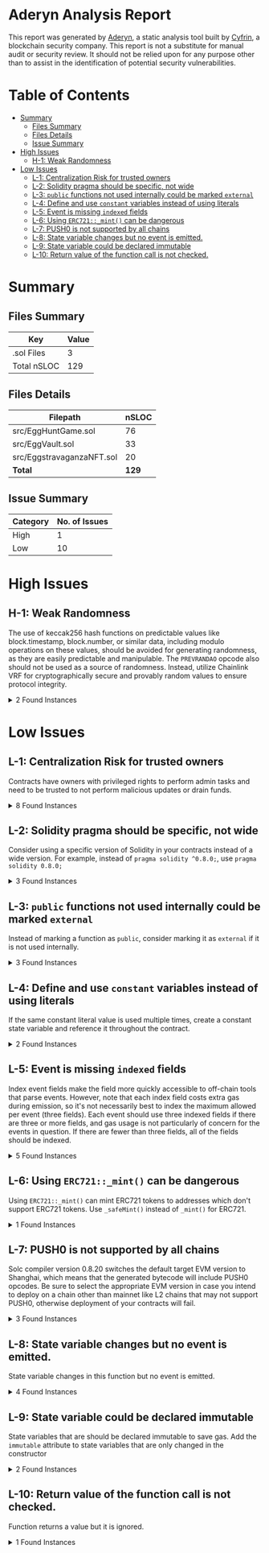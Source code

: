 # Aderyn Analysis Report

This report was generated by [Aderyn](https://github.com/Cyfrin/aderyn), a static analysis tool built by [Cyfrin](https://cyfrin.io), a blockchain security company. This report is not a substitute for manual audit or security review. It should not be relied upon for any purpose other than to assist in the identification of potential security vulnerabilities.
# Table of Contents

- [Summary](#summary)
  - [Files Summary](#files-summary)
  - [Files Details](#files-details)
  - [Issue Summary](#issue-summary)
- [High Issues](#high-issues)
  - [H-1: Weak Randomness](#h-1-weak-randomness)
- [Low Issues](#low-issues)
  - [L-1: Centralization Risk for trusted owners](#l-1-centralization-risk-for-trusted-owners)
  - [L-2: Solidity pragma should be specific, not wide](#l-2-solidity-pragma-should-be-specific-not-wide)
  - [L-3: `public` functions not used internally could be marked `external`](#l-3-public-functions-not-used-internally-could-be-marked-external)
  - [L-4: Define and use `constant` variables instead of using literals](#l-4-define-and-use-constant-variables-instead-of-using-literals)
  - [L-5: Event is missing `indexed` fields](#l-5-event-is-missing-indexed-fields)
  - [L-6: Using `ERC721::_mint()` can be dangerous](#l-6-using-erc721mint-can-be-dangerous)
  - [L-7: PUSH0 is not supported by all chains](#l-7-push0-is-not-supported-by-all-chains)
  - [L-8: State variable changes but no event is emitted.](#l-8-state-variable-changes-but-no-event-is-emitted)
  - [L-9: State variable could be declared immutable](#l-9-state-variable-could-be-declared-immutable)
  - [L-10: Return value of the function call is not checked.](#l-10-return-value-of-the-function-call-is-not-checked)


# Summary

## Files Summary

| Key | Value |
| --- | --- |
| .sol Files | 3 |
| Total nSLOC | 129 |


## Files Details

| Filepath | nSLOC |
| --- | --- |
| src/EggHuntGame.sol | 76 |
| src/EggVault.sol | 33 |
| src/EggstravaganzaNFT.sol | 20 |
| **Total** | **129** |


## Issue Summary

| Category | No. of Issues |
| --- | --- |
| High | 1 |
| Low | 10 |


# High Issues

## H-1: Weak Randomness

The use of keccak256 hash functions on predictable values like block.timestamp, block.number, or similar data, including modulo operations on these values, should be avoided for generating randomness, as they are easily predictable and manipulable. The `PREVRANDAO` opcode also should not be used as a source of randomness. Instead, utilize Chainlink VRF for cryptographically secure and provably random values to ensure protocol integrity.

<details><summary>2 Found Instances</summary>


- Found in src/EggHuntGame.sol [Line: 72](src/EggHuntGame.sol#L72)

	```solidity
	            keccak256(abi.encodePacked(block.timestamp, block.prevrandao, msg.sender, eggCounter))
	```

</details>



# Low Issues

## L-1: Centralization Risk for trusted owners

Contracts have owners with privileged rights to perform admin tasks and need to be trusted to not perform malicious updates or drain funds.

<details><summary>8 Found Instances</summary>


- Found in src/EggHuntGame.sol [Line: 8](src/EggHuntGame.sol#L8)

	```solidity
	contract EggHuntGame is Ownable {
	```

- Found in src/EggHuntGame.sol [Line: 41](src/EggHuntGame.sol#L41)

	```solidity
	    function startGame(uint256 duration) external onlyOwner {
	```

- Found in src/EggHuntGame.sol [Line: 51](src/EggHuntGame.sol#L51)

	```solidity
	    function endGame() external onlyOwner {
	```

- Found in src/EggHuntGame.sol [Line: 58](src/EggHuntGame.sol#L58)

	```solidity
	    function setEggFindThreshold(uint256 newThreshold) external onlyOwner {
	```

- Found in src/EggVault.sol [Line: 7](src/EggVault.sol#L7)

	```solidity
	contract EggVault is Ownable {
	```

- Found in src/EggVault.sol [Line: 22](src/EggVault.sol#L22)

	```solidity
	    function setEggNFT(address _eggNFTAddress) external onlyOwner {
	```

- Found in src/EggstravaganzaNFT.sol [Line: 7](src/EggstravaganzaNFT.sol#L7)

	```solidity
	contract EggstravaganzaNFT is ERC721, Ownable {
	```

- Found in src/EggstravaganzaNFT.sol [Line: 20](src/EggstravaganzaNFT.sol#L20)

	```solidity
	    function setGameContract(address _gameContract) external onlyOwner {
	```

</details>



## L-2: Solidity pragma should be specific, not wide

Consider using a specific version of Solidity in your contracts instead of a wide version. For example, instead of `pragma solidity ^0.8.0;`, use `pragma solidity 0.8.0;`

<details><summary>3 Found Instances</summary>


- Found in src/EggHuntGame.sol [Line: 2](src/EggHuntGame.sol#L2)

	```solidity
	pragma solidity ^0.8.23;
	```

- Found in src/EggVault.sol [Line: 2](src/EggVault.sol#L2)

	```solidity
	pragma solidity ^0.8.23;
	```

- Found in src/EggstravaganzaNFT.sol [Line: 2](src/EggstravaganzaNFT.sol#L2)

	```solidity
	pragma solidity ^0.8.23;
	```

</details>



## L-3: `public` functions not used internally could be marked `external`

Instead of marking a function as `public`, consider marking it as `external` if it is not used internally.

<details><summary>3 Found Instances</summary>


- Found in src/EggVault.sol [Line: 29](src/EggVault.sol#L29)

	```solidity
	    function depositEgg(uint256 tokenId, address depositor) public {
	```

- Found in src/EggVault.sol [Line: 38](src/EggVault.sol#L38)

	```solidity
	    function withdrawEgg(uint256 tokenId) public {
	```

- Found in src/EggVault.sol [Line: 50](src/EggVault.sol#L50)

	```solidity
	    function isEggDeposited(uint256 tokenId) public view returns (bool) {
	```

</details>



## L-4: Define and use `constant` variables instead of using literals

If the same constant literal value is used multiple times, create a constant state variable and reference it throughout the contract.

<details><summary>2 Found Instances</summary>


- Found in src/EggHuntGame.sol [Line: 59](src/EggHuntGame.sol#L59)

	```solidity
	        require(newThreshold <= 100, "Threshold must be <= 100");
	```

- Found in src/EggHuntGame.sol [Line: 73](src/EggHuntGame.sol#L73)

	```solidity
	        ) % 100;
	```

</details>



## L-5: Event is missing `indexed` fields

Index event fields make the field more quickly accessible to off-chain tools that parse events. However, note that each index field costs extra gas during emission, so it's not necessarily best to index the maximum allowed per event (three fields). Each event should use three indexed fields if there are three or more fields, and gas usage is not particularly of concern for the events in question. If there are fewer than three fields, all of the fields should be indexed.

<details><summary>5 Found Instances</summary>


- Found in src/EggHuntGame.sol [Line: 28](src/EggHuntGame.sol#L28)

	```solidity
	    event GameStarted(uint256 startTime, uint256 endTime);
	```

- Found in src/EggHuntGame.sol [Line: 29](src/EggHuntGame.sol#L29)

	```solidity
	    event EggFound(address indexed player, uint256 tokenId, uint256 totalEggsFound);
	```

- Found in src/EggHuntGame.sol [Line: 30](src/EggHuntGame.sol#L30)

	```solidity
	    event GameEnded(uint256 endTime);
	```

- Found in src/EggVault.sol [Line: 16](src/EggVault.sol#L16)

	```solidity
	    event EggDeposited(address indexed depositor, uint256 tokenId);
	```

- Found in src/EggVault.sol [Line: 17](src/EggVault.sol#L17)

	```solidity
	    event EggWithdrawn(address indexed withdrawer, uint256 tokenId);
	```

</details>



## L-6: Using `ERC721::_mint()` can be dangerous

Using `ERC721::_mint()` can mint ERC721 tokens to addresses which don't support ERC721 tokens. Use `_safeMint()` instead of `_mint()` for ERC721.

<details><summary>1 Found Instances</summary>


- Found in src/EggstravaganzaNFT.sol [Line: 29](src/EggstravaganzaNFT.sol#L29)

	```solidity
	        _mint(to, tokenId);
	```

</details>



## L-7: PUSH0 is not supported by all chains

Solc compiler version 0.8.20 switches the default target EVM version to Shanghai, which means that the generated bytecode will include PUSH0 opcodes. Be sure to select the appropriate EVM version in case you intend to deploy on a chain other than mainnet like L2 chains that may not support PUSH0, otherwise deployment of your contracts will fail.

<details><summary>3 Found Instances</summary>


- Found in src/EggHuntGame.sol [Line: 2](src/EggHuntGame.sol#L2)

	```solidity
	pragma solidity ^0.8.23;
	```

- Found in src/EggVault.sol [Line: 2](src/EggVault.sol#L2)

	```solidity
	pragma solidity ^0.8.23;
	```

- Found in src/EggstravaganzaNFT.sol [Line: 2](src/EggstravaganzaNFT.sol#L2)

	```solidity
	pragma solidity ^0.8.23;
	```

</details>



## L-8: State variable changes but no event is emitted.

State variable changes in this function but no event is emitted.

<details><summary>4 Found Instances</summary>


- Found in src/EggHuntGame.sol [Line: 58](src/EggHuntGame.sol#L58)

	```solidity
	    function setEggFindThreshold(uint256 newThreshold) external onlyOwner {
	```

- Found in src/EggVault.sol [Line: 22](src/EggVault.sol#L22)

	```solidity
	    function setEggNFT(address _eggNFTAddress) external onlyOwner {
	```

- Found in src/EggstravaganzaNFT.sol [Line: 20](src/EggstravaganzaNFT.sol#L20)

	```solidity
	    function setGameContract(address _gameContract) external onlyOwner {
	```

- Found in src/EggstravaganzaNFT.sol [Line: 27](src/EggstravaganzaNFT.sol#L27)

	```solidity
	    function mintEgg(address to, uint256 tokenId) external returns (bool) {
	```

</details>



## L-9: State variable could be declared immutable

State variables that are should be declared immutable to save gas. Add the `immutable` attribute to state variables that are only changed in the constructor

<details><summary>2 Found Instances</summary>


- Found in src/EggHuntGame.sol [Line: 17](src/EggHuntGame.sol#L17)

	```solidity
	    EggstravaganzaNFT public eggNFT;
	```

- Found in src/EggHuntGame.sol [Line: 18](src/EggHuntGame.sol#L18)

	```solidity
	    EggVault public eggVault;
	```

</details>



## L-10: Return value of the function call is not checked.

Function returns a value but it is ignored.

<details><summary>1 Found Instances</summary>


- Found in src/EggHuntGame.sol [Line: 78](src/EggHuntGame.sol#L78)

	```solidity
	            eggNFT.mintEgg(msg.sender, eggCounter);
	```

</details>



